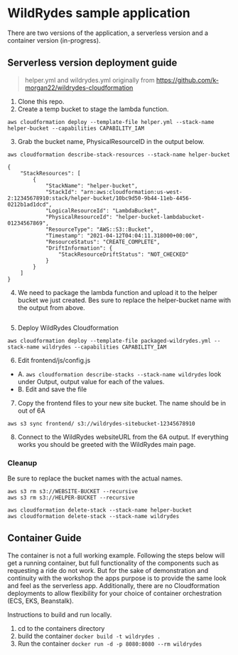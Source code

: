 # WildRydes sample application

There are two versions of the application, a serverless version and a container version (in-progress). 

## Serverless version deployment guide

> helper.yml and wildrydes.yml originally from https://github.com/k-morgan22/wildrydes-cloudformation

1. Clone this repo.
2. Create a temp bucket to stage the lambda function.
```
aws cloudformation deploy --template-file helper.yml --stack-name helper-bucket --capabilities CAPABILITY_IAM
```
3. Grab the bucket name, PhysicalResourceID in the output below.
```
aws cloudformation describe-stack-resources --stack-name helper-bucket
```
```
{
    "StackResources": [
        {
            "StackName": "helper-bucket",
            "StackId": "arn:aws:cloudformation:us-west-2:12345678910:stack/helper-bucket/10bc9d50-9b44-11eb-4456-0212b1ad1dcd",
            "LogicalResourceId": "LambdaBucket",
            "PhysicalResourceId": "helper-bucket-lambdabucket-01234567869",
            "ResourceType": "AWS::S3::Bucket",
            "Timestamp": "2021-04-12T04:04:11.318000+00:00",
            "ResourceStatus": "CREATE_COMPLETE",
            "DriftInformation": {
                "StackResourceDriftStatus": "NOT_CHECKED"
            }
        }
    ]
}
```
4. We need to package the lambda function and upload it to the helper bucket we just created. Bes sure to replace the helper-bucket name with the output from above.
```aws cloudformation package --template-file wildrydes.yml --s3-bucket helper-bucket-lambdabucket-0123456744--output-template-file packaged-wildrydes.yml
```
5. Deploy WildRydes Cloudformation
```
aws cloudformation deploy --template-file packaged-wildrydes.yml --stack-name wildrydes --capabilities CAPABILITY_IAM
```
6. Edit frontend/js/config.js
- A. ```aws cloudformation describe-stacks --stack-name wildrydes``` look under Output, output value for each of the values.
- B. Edit and save the file

7. Copy the frontend files to your new site bucket. The name should be in out of 6A
```
aws s3 sync frontend/ s3://wildrydes-sitebucket-12345678910
```
8. Connect to the WildRydes websiteURL from the 6A output. If everything works you should be greeted with the WildRydes main page. 

### Cleanup 
Be sure to replace the bucket names with the actual names.
```
aws s3 rm s3://WEBSITE-BUCKET --recursive 
aws s3 rm s3://HELPER-BUCKET --recursive

aws cloudformation delete-stack --stack-name helper-bucket
aws cloudformation delete-stack --stack-name wildrydes
```

## Container Guide
The container is not a full working example. Following the steps below will get a running container, but full functionality of the components such as requesting a ride do not work. But for the sake of demonstration and continuity with the workshop the apps purpose is to provide the same look and feel as the serverless app. Additionally, there are no Cloudformation deployments to allow flexibility for your choice of container orchestration (ECS, EKS, Beanstalk).

Instructions to build and run locally. 
1. cd to the containers directory
2. build the container ```docker build -t wildrydes .```
3. Run the container ```docker run -d -p 8080:8080 --rm wildrydes```
